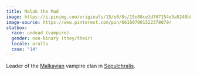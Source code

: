 ```yaml
---
title: Malak the Mad
image: https://i.pinimg.com/originals/15/e0/8c/15e08ce1d767154e5a5240b8530834ae.jpg
image-source: https://www.pinterest.com/pin/661607001522378079/
statbox:
  race: undead (vampire)
  gender: non-binary (they/their)
  locale: arallu
  case: "14"
---
```


Leader of the [Malkavian](https://whitewolf.fandom.com/wiki/Malkavian_%28VTM%29) vampire clan in [Sepulchralis](../locales/sepulchralis).

